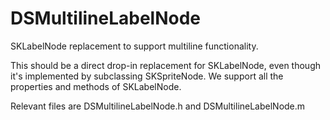 DSMultilineLabelNode
====================

SKLabelNode replacement to support multiline functionality.

This should be a direct drop-in replacement for SKLabelNode, even though it's implemented by subclassing SKSpriteNode.  We support all the properties and methods of SKLabelNode.

Relevant files are DSMultilineLabelNode.h and DSMultilineLabelNode.m


